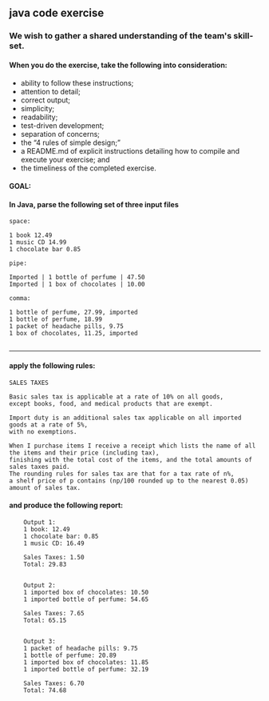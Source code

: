 ## java code exercise

### We wish to gather a shared understanding of the team's skill-set.

#### When you do the exercise, take the following into consideration:

* ability to follow these instructions;
* attention to detail;
* correct output;
* simplicity;
* readability;
* test-driven development;
* separation of concerns;
* the “4 rules of simple design;”
* a README.md of explicit instructions detailing how to compile and execute your exercise; and
* the timeliness of the completed exercise.


#### GOAL:
#### In Java, parse the following set of three input files

````
space:

1 book 12.49
1 music CD 14.99
1 chocolate bar 0.85

````


````
pipe:

Imported | 1 bottle of perfume | 47.50
Imported | 1 box of chocolates | 10.00

````


````
comma:

1 bottle of perfume, 27.99, imported
1 bottle of perfume, 18.99
1 packet of headache pills, 9.75
1 box of chocolates, 11.25, imported


````

___

#### apply the following rules:
    SALES TAXES

    Basic sales tax is applicable at a rate of 10% on all goods,
    except books, food, and medical products that are exempt.

    Import duty is an additional sales tax applicable on all imported goods at a rate of 5%,
    with no exemptions.

    When I purchase items I receive a receipt which lists the name of all the items and their price (including tax),
    finishing with the total cost of the items, and the total amounts of sales taxes paid.
    The rounding rules for sales tax are that for a tax rate of n%,
    a shelf price of p contains (np/100 rounded up to the nearest 0.05) amount of sales tax.

#### and produce the following report:

```
    Output 1:
    1 book: 12.49
    1 chocolate bar: 0.85
    1 music CD: 16.49

    Sales Taxes: 1.50
    Total: 29.83


    Output 2:
    1 imported box of chocolates: 10.50
    1 imported bottle of perfume: 54.65

    Sales Taxes: 7.65
    Total: 65.15


    Output 3:
    1 packet of headache pills: 9.75
    1 bottle of perfume: 20.89
    1 imported box of chocolates: 11.85
    1 imported bottle of perfume: 32.19

    Sales Taxes: 6.70
    Total: 74.68
```
